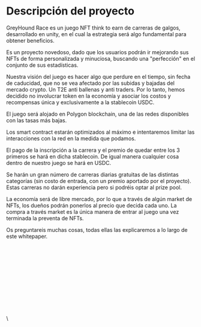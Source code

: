 # Descripción del proyecto

GreyHound Race es un juego NFT think to earn de carreras de galgos, desarrollado en unity, en el cual la estrategia será algo fundamental para obtener beneficios.

Es un proyecto novedoso, dado que los usuarios podrán ir mejorando sus NFTs de forma personalizada y minuciosa, buscando una "perfección" en el conjunto de sus estadísticas.

Nuestra visión del juego es hacer algo que perdure en el tiempo, sin fecha de caducidad, que no se vea afectado por las subidas y bajadas del mercado crypto. Un T2E anti ballenas y anti traders. Por lo tanto, hemos decidido no involucrar token en la economía y asociar los costos y recompensas única y exclusivamente a la stablecoin USDC.

El juego será alojado en Polygon blockchain, una de las redes disponibles con las tasas más bajas.

Los smart contract estarán optimizados al máximo e intentaremos limitar las interacciones con la red en la medida que podamos.

&#x20;El pago de la inscripción a la carrera y el premio de quedar entre los 3 primeros se hará en dicha stablecoin. De igual manera cualquier cosa dentro de nuestro juego se hará en USDC.

Se harán un gran número de carreras diarias gratuitas de las distintas categorías (sin costo de entrada, con un premio aportado por el proyecto). Estas carreras no darán experiencia pero si podréis optar al prize pool.

La economía será de libre mercado, por lo que a través de algún market de NFTs, los dueños podrán ponerlos al precio que decida cada uno. La compra a través market es la única manera de entrar al juego una vez terminada la preventa de NFTs.

Os preguntareis muchas cosas, todas ellas las explicaremos a lo largo de este whitepaper.

\
\
\
\
\
\
\
\
\
\
\
\\
